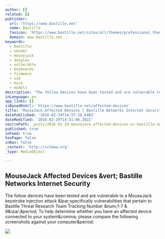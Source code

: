 ```yaml
---
author: []
related: []
publisher:
  url: 'https://www.bastille.net'
  name: Bastille
  favicon: 'https://www.bastille.net/sites/all/themes/professional_theme/favicon.ico'
  domain: www.bastille.net
keywords:
  - bastille
  - vendor
  - mousejack
  - dongles
  - vulnerable
  - keyboards
  - firmware
  - usb
  - mice
  - models
description: 'The follow devices have been tested and are vulnerable to a MouseJack keystroke injection attack (specifically vulnerabilities that pertain to Bastille Threat Research Team Tracking Number #1-7 & 9). To help determine whether you have an affected device connected to your system, please compare the following screenshots against your computer.'
inLanguage: en
app_links: []
isBasedOnUrl: 'https://www.bastille.net/affected-devices'
title: 'MouseJack Affected Devices | Bastille Networks Internet Security'
datePublished: '2016-02-29T14:57:28.640Z'
dateModified: '2016-02-29T14:51:06.382Z'
sourcePath: _posts/2016-02-29-mousejack-affected-devices-or-bastille-networks-internet-secu.md
published: true
inFeed: true
hasPage: false
inNav: false
_context: 'http://schema.org'
_type: MediaObject

---
```

<article style=""><h1>MouseJack Affected Devices &amp;vert; Bastille Networks Internet Security</h1><p>The follow devices have been tested and are vulnerable to a MouseJack keystroke injection attack &amp;lpar;specifically vulnerabilities that pertain to Bastille Threat Research Team Tracking Number &amp;num;1-7 &amp; 9&amp;rpar;&amp;period; To help determine whether you have an affected device connected to your system&amp;comma; please compare the following screenshots against your computer&amp;period;</p><img src="https://raw.githubusercontent.com/RFStorm/mousejack/master/doc/usb_id_screenshots/osx/dell.png" /></article>